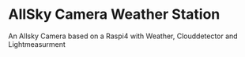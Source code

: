 # AllSky Camera Weather Station
 An Allsky Camera based on a Raspi4 with Weather, Clouddetector and Lightmeasurment
